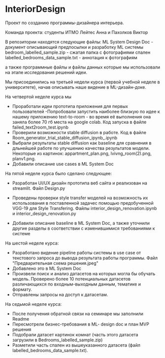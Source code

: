 # InteriorDesign
Проект по созданию программы-дизайнера интерьера. 

Команда проекта:
cтуденты ИТМО
Лейтес Анна и 
Пахолков Виктор

В репозитории находятся следующие файлы:
ML System Design Doc - документ описывающий предпосылки и разработку ML системы
bedroom_labelled_sample.zip - сжатая папка с фотографиями спален
labelled_bedrooms_data_sample.txt - аннотация к фотографиям

а также программные файлы и файлы данных которые мы использовали на этапе исследования решений идеи. 

Мы присоединились на третьей недели курса (первой учебной неделе в университете), начав описывать наше видение в ML-дизайн-доке.

На четвертой неделе курса мы 
- Проработали идеи прототипа приложения для первых пользователей
-Попробовали запустить наиболее близкую по идее к нашему приложению text-to-room - во время её выполнения она заняла более 70 гб места на google colab. Код запуска в файле failed_text2room_test.ipynb
- Проверили возможности stable diffusion в работе. Код в файле Room_generator_trial_stable_diffusion_ipynb_.ipynb
- Выбрали результаты stable diffusion как baseline для сравнения в дльнейшей работе по улучшению качества результатов модели. Некоторые из картинок: appartment_plan.png, lvivng_room(2).png, planv1.png. 
- Добавили описание use cases в ML System Doc

На пятой неделе курса было сделано следующее:
- Разработан UI/UX дизайн прототипа веб сайта и реализован на streamlit. Файл Design.py
- Проведены проверки style transfer моделей на возможность их использования в поставленной задачес помощью предобученной VGG-19 для Style Transfering. Файлы interior_design_renovation.ipynb и interior_design_renovation.py 

- Добавили описание baseline  в ML System Doc, а также уточнили другие разделы в соответствии с изменившимися требованиями к системе

На шестой неделе курса: 
- Разработано видение pipeline работы системы в use case от текстового запроса до вывода результата работы программы.  Файл "Предварительная схема решения.jpeg"
- Добавлено это в ML System Doc
- Произвели поиск и анализ датасетов на которых могла бы обучать модель. Проверено более 10 потенциальных датасетов различающихся по входным-выходным данным, тематике и формату.
- Отправлены запросы на доступ к датасетам.

На седьмой неделе курса: 
- После получения обратной связи на семинаре мы заполнили Readme
- Пересмотрели бизнес-требования в ML- design doc и план MVP решения
- Подобрали датасет картинок комнат (часть этого датасета загрузили в Bedrooms_labelled_sample.zip)
- Разметили часть спален из вышеуказанного датасета (файл labelled_bedrooms_data_sample.txt). 
